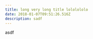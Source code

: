 ```yaml
---
title: long very long title lololololo
date: 2018-01-07T09:51:26.516Z
description: sadf
---
```

asdf
